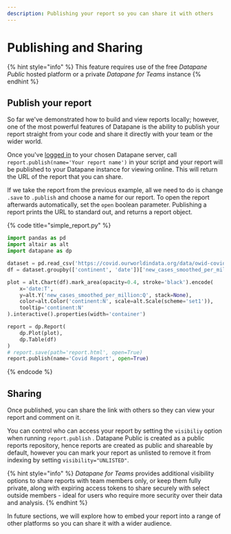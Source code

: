 ```yaml
---
description: Publishing your report so you can share it with others
---
```


# Publishing and Sharing

{% hint style="info" %}
This feature requires use of the free _Datapane Public_ hosted platform or a private _Datapane for Teams_ instance
{% endhint %}

## Publish your report

So far we've demonstrated how to build and view reports locally; however, one of the most powerful features of Datapane is the ability to publish your report straight from your code and share it directly with your team or the wider world.

Once you've [logged in](../tut-getting-started.md#authentication) to your chosen Datapane server, call `report.publish(name='Your report name')` in your script and your report will be published to your Datapane instance for viewing online. This will return the URL of the report that you can share.

If we take the report from the previous example, all we need to do is change `.save` to `.publish` and choose a name for our report. To open the report afterwards automatically, set the `open` boolean parameter. Publishing a report prints the URL to standard out, and returns a report object.

{% code title="simple\_report.py" %}
```python
import pandas as pd
import altair as alt
import datapane as dp

dataset = pd.read_csv('https://covid.ourworldindata.org/data/owid-covid-data.csv')
df = dataset.groupby(['continent', 'date'])['new_cases_smoothed_per_million'].mean().reset_index()

plot = alt.Chart(df).mark_area(opacity=0.4, stroke='black').encode(
    x='date:T',
    y=alt.Y('new_cases_smoothed_per_million:Q', stack=None),
    color=alt.Color('continent:N', scale=alt.Scale(scheme='set1')),
    tooltip='continent:N'
).interactive().properties(width='container')

report = dp.Report(
    dp.Plot(plot), 
    dp.Table(df)
)
# report.save(path='report.html', open=True)
report.publish(name='Covid Report', open=True)
```
{% endcode %}

## Sharing

Once published, you can share the link with others so they can view your report and comment on it. 

You can control who can access your report by setting the `visibiliy` option when running `report.publish` . Datapane Public is created as a public reports repository, hence reports are created as public and shareable by default, however you can mark your report as unlisted to remove it from indexing by setting `visibility="UNLISTED"`.

{% hint style="info" %}
_Datapane for Teams_ provides additional visibility options to share reports with team members only, or keep them fully private, along with expiring access tokens to share securely with select outside members - ideal for users who require more security over their data and analysis.
{% endhint %}

In future sections, we will explore how to embed your report into a range of other platforms so you can share it with a wider audience.

